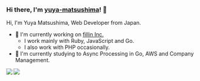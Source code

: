 ### Hi there, I'm [yuya-matsushima](https://github.com/yuya-matsushima)! :wave:

Hi, I'm Yuya Matsushima, Web Developer from Japan.

- :office: I'm currently working on [fillin Inc.](https://www.fillin-inc.com)
    - I work mainly with Ruby, JavaScript and Go.
    - I also work with PHP occasionally.
- :book: I'm currently studying to Async Processing in Go, AWS and Company Management.

<a href="https://github.com/yuya-matsushima">
  <img align="left" src="https://github-readme-stats.vercel.app/api?username=yuya-matsushima&show_icons=true" />
</a>
<a href="https://github.com/yuya-matsushima">
  <img align="left" src="https://github-readme-stats.vercel.app/api/top-langs/?username=yuya-matsushima" />
</a>
